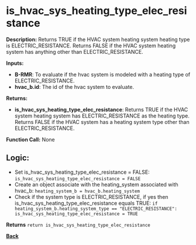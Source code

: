 # is_hvac_sys_heating_type_elec_resistance 

**Description:** Returns TRUE if the HVAC system heating system heating type is ELECTRIC_RESISTANCE. Returns FALSE if the HVAC system heating system has anything other than ELECTRIC_RESISTANCE.   

**Inputs:**  
- **B-RMR**: To evaluate if the hvac system is modeled with a heating type of ELECTRIC_RESISTANCE.   
- **hvac_b.id**: The id of the hvac system to evaluate.  

**Returns:**  
- **is_hvac_sys_heating_type_elec_resistance**: Returns TRUE if the HVAC system heating system has ELECTRIC_RESISTANCE as the heating type. Returns FALSE if the HVAC system has a heating system type other than ELECTRIC_RESISTANCE.   
 
**Function Call:**  None  

## Logic:   
- Set is_hvac_sys_heating_type_elec_resistance = FALSE: `is_hvac_sys_heating_type_elec_resistance = FALSE`  
- Create an object associate with the heating_system associated with hvac_b: `heating_system_b = hvac_b.heating_system`
- Check if the system type is ELECTRIC_RESISTANCE, if yes then is_hvac_sys_heating_type_elec_resistance equals TRUE: `if heating_system_b.heating_system_type == "ELECTRIC_RESISTANCE": is_hvac_sys_heating_type_elec_resistance = TRUE`  

**Returns** `return is_hvac_sys_heating_type_elec_resistance`  

**[Back](../../../_toc.md)**


